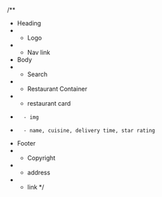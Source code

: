 /**
 * Heading
 * - Logo
 * - Nav link
 * Body
 * - Search
 * - Restaurant Container
 *    - restaurant card
 *       - img
 *       - name, cuisine, delivery time, star rating
 * Footer
 * - Copyright
 * - address
 * - link
 */